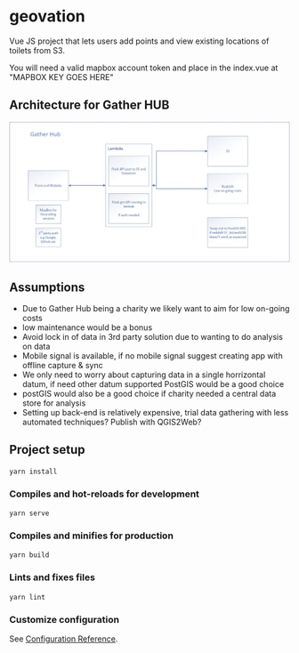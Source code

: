 # geovation

Vue JS project that lets users add points and view existing locations of toilets from S3. 

You will need a valid mapbox account token and place in the index.vue at "MAPBOX KEY GOES HERE"


## Architecture for Gather HUB

![Diagram](https://github.com/nemotests/ghub_code/blob/main/gather%20hub.jpg)

## Assumptions

* Due to Gather Hub being a charity we likely want to aim for low on-going costs
* low maintenance would be a bonus
* Avoid lock in of data in 3rd party solution due to wanting to do analysis on data
* Mobile signal is available, if no mobile signal suggest creating app with offline capture & sync
* We only need to worry about capturing data in a single horrizontal datum, if need other datum supported PostGIS would be a good choice
* postGIS would also be a good choice if charity needed a central data store for analysis
* Setting up back-end is relatively expensive, trial data gathering with less automated techniques? Publish with QGIS2Web?


## Project setup
```
yarn install
```

### Compiles and hot-reloads for development
```
yarn serve
```

### Compiles and minifies for production
```
yarn build
```

### Lints and fixes files
```
yarn lint
```

### Customize configuration
See [Configuration Reference](https://cli.vuejs.org/config/).
